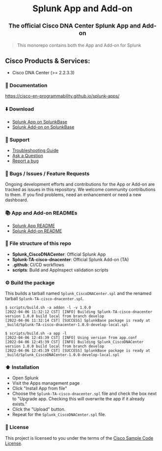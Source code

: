 <p align="center" style="color: #343a40">
  <h1 align="center">Splunk App and Add-on</h1>
</p>
<h3 align="center" style="font-size: 1.2rem;">The official Cisco DNA Center Splunk App and Add-on</h3>

>This monorepo contains both the App and Add-on for Splunk

## Cisco Products & Services:

- Cisco DNA Center (>= 2.2.3.3)

### 📖 Documentation

https://cisco-en-programmability.github.io/splunk-apps/

### ⬇️ Download

- [Splunk App on SplunkBase](https://splunkbase.splunk.com/app/)
- [Splunk Add-on on SplunkBase](https://splunkbase.splunk.com/app/)

### 💬 Support

- [Troubleshooting Guide](https://splunk.paloaltonetworks.com/troubleshoot.html)
- [Ask a Question](https://answers.splunk.com/answers/ask.html?appid= )
- [Report a bug](https://github.com/cisco-en-programmability/splunk-apps/issues)

### 🐛 Bugs / Issues / Feature Requests

Ongoing development efforts and contributions for the App or Add-on are tracked as issues in this repository.
We welcome community contributions to them. If you find problems, need an enhancement or need a new dashboard.

### 📚 App and Add-on READMEs

- [Splunk App README](Splunk_CiscoDNACenter/README.md)
- [Splunk Add-on README](Splunk-TA-cisco-dnacenter/README.md)

### 📂 File structure of this repo

- **Splunk_CiscoDNACenter**: Official Splunk App
- **Splunk-TA-cisco-dnacenter**: Official Splunk Add-on (TA)
- **.github**: CI/CD workflows
- **scripts**: Build and AppInspect validation scripts

### ⚙️ Build the package

This builds a tarball named `Splunk_CiscoDNACenter.spl` and the renamed tarball `Splunk-TA-cisco-dnacenter.spl`.

```shell
$ scripts/build.sh -a addon -l -v 1.0.0
[2022-04-06 11:32:12 CST] [INFO] Building Splunk-TA-cisco-dnacenter version 1.0.0 build local from branch develop 
[2022-04-06 11:32:14 CST] [SUCCESS] SplunkBase package is ready at _build/Splunk-TA-cisco-dnacenter-1.0.0-develop-local.spl

$ scripts/build.sh -a app -l
[2022-04-06 12:45:39 CST] [INFO] Using version from app.conf 
[2022-04-06 12:45:39 CST] [INFO] Building Splunk_CiscoDNACenter version 1.0.0 build local from branch develop 
[2022-04-06 12:45:39 CST] [SUCCESS] SplunkBase package is ready at _build/Splunk_CiscoDNACenter-1.0.0-develop-local.spl 
```


### ⬆️ Installation

- Open Splunk
- Visit the Apps management page
- Click "Install App from file"
- Choose the `Splunk-TA-cisco-dnacenter.spl` file and check the box next to "Upgrade app. Checking this will overwrite the app if it already exists."
- Click the "Upload" button.
- Repeat for the `Splunk_CiscoDNACenter.spl` file.

### 🔑 License

This project is licensed to you under the terms of the [Cisco Sample Code License](./LICENSE).
